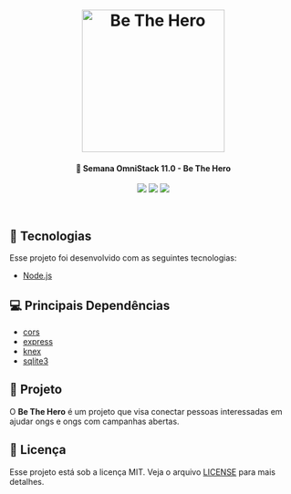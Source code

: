 <h1 align="center">
    <img alt="Be The Hero" title="Be The Hero " src="https://pbs.twimg.com/media/ES6lnz4WAAEeV6J?format=png&name=900x900" width="250px" />
</h1>

<h4 align="center">
  🚀 Semana OmniStack 11.0 - Be The Hero
</h4>
<div align="center">

![](https://img.shields.io/badge/license-MIT-green) 
![](https://img.shields.io/github/issues/LumusCode/be-the-hero-backend) 
![](https://img.shields.io/github/stars/LumusCode/be-the-hero-backend)

</div> 
<br>

## :rocket: Tecnologias

Esse projeto foi desenvolvido com as seguintes tecnologias:

- [Node.js](https://nodejs.org/en/)

## 💻 Principais Dependências

- [cors](https://expressjs.com/en/resources/middleware/cors.html)  
- [express](https://nodejs.org/en/) 
- [knex](http://knexjs.org/) 
- [sqlite3](https://www.npmjs.com/package/sqlite3) 


## 🚀 Projeto

O **Be The Hero** é um projeto que visa conectar pessoas interessadas em ajudar ongs e ongs com campanhas abertas.

## :memo: Licença

Esse projeto está sob a licença MIT. Veja o arquivo [LICENSE](LICENSE.md) para mais detalhes.


